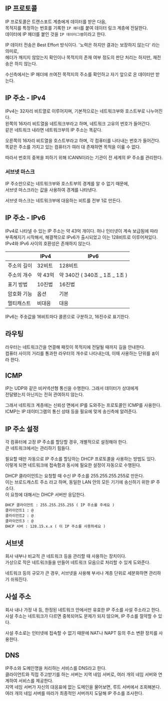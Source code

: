 ## IP 프로토콜

IP 프로토콜은 트랜스포트 계층에게 데이터를 받은 다음,  
목적지를 특정하는 번호를 기록한 `IP 헤더`를 붙여 데이터 링크 계층에 전달한다.  
데이터에 IP 헤더를 붙인 것을 `IP 데이터그램`이라고 한다.

IP 데이터 전송은 Best Effort 방식이다. '노력은 하지만 결과는 보장하지 않는다' 라는 의미로,  
헤더가 깨지지 않았는지 확인이나 목적지의 존재 여부 정도의 판단 처리는 하지만, 재전송은 하지 않는다.

수신측에서는 IP 헤더에 쓰여진 목적지의 주소를 확인하고 자기 앞으로 온 데이터만 받는다.

## IP 주소 - IPv4

IPv4는 32자리 비트열로 이루어지며, 기본적으로는 네트워크부와 호스트부로 나누어진다.  
왼쪽의 16자리 비트열을 네트워크부라고 하며, 네트워크 고유의 번호가 들어간다.  
같은 네트워크 내라면 네트워크부의 IP 주소는 똑같다.

오른쪽의 16자리 비트열을 호스트부라고 하며, 각 컴퓨터를 나타내는 번호가 들어간다.  
똑같은 주소를 가지고 있는 컴퓨터가 여러 대 존재하면 목적을 이룰 수 없다.

따라서 번호의 중복을 피하기 위해 ICANN이라는 기관이 전 세계의 IP 주소를 관리한다.

### 서브넷 마스크

IP 주소만으로는 네트워크부와 호스트부의 경계를 알 수 없기 때문에,  
서브넷 마스크라는 값을 사용하여 경계를 나타낸다.

서브넷 마스크는 네트워크부에 대응하는 비트를 전부 1로 만든다.

## IP 주소 - IPv6

IPv4로 나타낼 수 있는 IP 주소는 약 43억 개이다. 허나 인터넷이 계속 보급됨에 따라  
부족해지기 시작해서, 해결책으로 IPv6가 출시되었고 이는 128비트로 이루어져있다.  
IPv4와 IPv6 사이의 호환성은 존재하지 않는다.

|             | IPv4    | IPv6                           |
| ----------- | ------- | ------------------------------ |
| 주소의 길이 | 32비트  | 128비트                        |
| 주소의 개수 | 약 43억 | 약 340간 ( 340조 _ 1조 _ 1조 ) |
| 표기 방법   | 10진법  | 16진법                         |
| 암호화 기능 | 옵션    | 기본                           |
| 멀티캐스트  | 비대응  | 대응                           |

IPv6는 주솟값을 16비트마다 콜론으로 구분하고, 16진수로 표기한다.

## 라우팅

라우터는 네트워크간을 연결해 패킷이 목적지에 전달될 때까지 길을 안내한다.  
컴퓨터 사이의 거리를 통과한 라우터의 개수로 나타내는데, 이때 사용하는 단위를 `홉`이라 한다.

## ICMP

IP는 UDP와 같은 비커넥션형 통신을 수행한다. 그래서 데이터가 상대에게  
전달됐는지 아닌지는 전혀 관여하지 않는다.

그래서 네트워크 계층에는 신뢰성 면에서 IP를 도와주는 프로토콜인 ICMP를 사용한다.  
ICMP는 IP 데이터그램의 통신 상태 등을 필요에 맞게 송신측에 알려준다.

## IP 주소 설정

각 컴퓨터에 고정 IP 주소를 할당할 경우, 개별적으로 설정해야 한다.  
큰 네트워크에서는 관리하기 힘들다.

필요할 때만 자동으로 IP 주소를 할당하는 DHCP 프로토콜을 사용하는 방법도 있다.  
이렇게 되면 네트워크에 접속함과 동시에 필요한 설정이 자동으로 수행된다.

DHCP 클라이언트는 요청할 때 수신 IP 주소를 255.255.255.255로 만든다.  
이는 브로드캐스트 주소 라고 하며, 동일한 LAN 안의 모든 기기에 송신하기 위한 IP 주소다.  
이 요청에 대해서는 DHCP 서버만 응답한다.

```
DHCP 클라이언트 : 255.255.255.255 ( IP 주소를 주세요 )
클라이언트1 : @
클라이언트2 : @
클라이언트3 : @
DHCP 서버 : 128.15.x.x ( 이 IP 주소를 사용하세요 )
```

## 서브넷

회사 내부나 비교적 큰 네트워크 등을 관리할 때 사용하는 장치이다.  
가상으로 작은 네트워크들을 만들어 네트워크 모음으로 처리할 수 있게 도와준다.

네트워크 등의 규모가 큰 경우, 서브넷을 사용해 부서나 계층 단위로 세분화하면 관리하기 쉬워진다.

## 사설 주소

회사 내나 가정 내 등, 한정된 네트워크 안에서만 유효한 IP 주소를 사설 주소라고 한다.  
사설 주소는 네트워크가 다르면 중복되어도 문제가 되지 않으며, IP 주소를 절약할 수 있다.

사설 주소로는 인터넷에 접속할 수 없기 때문에 NAT나 NAPT 등의 주소 변환 장치를 사용한다.

## DNS

IP주소와 도메인명을 처리하는 서비스를 DNS라고 한다.  
클라이언트와 직접 주고받기를 하는 서버는 지역 네임 서버로, 여러 개의 네임 서버와 연계하여 서비스를 제공한다.  
지역 네임 서버가 자신의 대응표에 없는 도메인을 물어보면, 루트 서버에서 조회해본다.  
여러 개의 네임 서버를 따라가 최종적인 서버까지 도달해 IP 주소를 조사한다.
